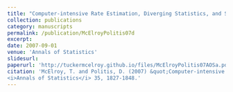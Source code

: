 ```yaml
---
title: "Computer-intensive Rate Estimation, Diverging Statistics, and Scanning"
collection: publications
category: manuscripts
permalink: /publication/McElroyPolitis07d
excerpt: 
date: 2007-09-01
venue: 'Annals of Statistics'
slidesurl: 
paperurl: 'http://tuckermcelroy.github.io/files/McElroyPolitis07AOSa.pdf'
citation: 'McElroy, T. and Politis, D. (2007) &quot;Computer-intensive Rate Estimation, Diverging Statistics, and Scanning.&quot; 
<i>Annals of Statistics</i> 35, 1827-1848.'
---
```

